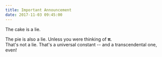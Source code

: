 ```yaml
---
title: Important Announcement
date: 2017-11-03 09:45:00
---
```


The cake is a lie. 

The pie is also a lie.
Unless you were thinking of **&pi;**.<br />
That's not a lie. That's a universal constant -- and a transcendental one, even!


